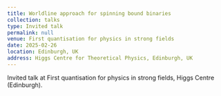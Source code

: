 ```yaml
---
title: Worldline approach for spinning bound binaries
collection: talks
type: Invited talk
permalink: null
venue: First quantisation for physics in strong fields
date: 2025-02-26
location: Edinburgh, UK
address: Higgs Centre for Theoretical Physics, Edinburgh, UK
---
```


Invited talk at First quantisation for physics in strong fields, Higgs Centre (Edinburgh).
